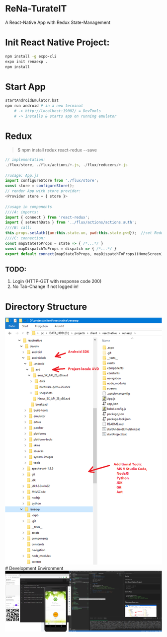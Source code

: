 # ReNa-TurateIT
A React-Native App with Redux State-Management

# Init React Native Project:
```sh
npm install -g expo-cli
expo init renaexp .
npm install
```

# Start App
```sh
startAndroidEmulator.bat
npm run android # in a new terminal
    # -> http://localhost:19002/ = DevTools
    # -> installs & starts app on running emulator
```

# Redux
> $ npm install redux react-redux --save
```js
// implementation:
./flux/store, ./flux/actions/+.js, ./flux/reducers/+.js

//usage: App.js
import configureStore from './flux/store';
const store = configureStore();
// render App with store provider:
<Provider store = { store }>

//usage in components 
////A: imports:
import { connect } from 'react-redux';
import { setAuthData } from '../flux/actions/actions.auth';
////B: call:
this.props.setAuth({un:this.state.un, pwd:this.state.pwd});  //set Redux state!
////C: connection:
const mapStateToProps = state => { /*...*/ }
const mapDispatchToProps = dispatch => { /*...*/ }
export default connect(mapStateToProps, mapDispatchToProps)(HomeScreen);
```

## TODO:
1. Login (HTTP-GET with response code 200)
2. No Tab-Change if not logged in!

# Directory Structure
<img src=_res/dir_structure.png width="550px">
# Development Environment
<img src=_res/devenv.png width="550px">
